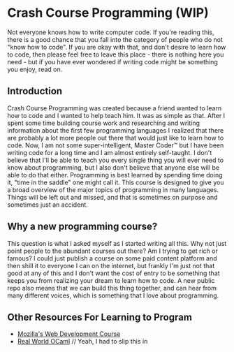 # Crash Course Programming (WIP)
Not everyone knows how to write computer code. If you're reading this, there is a good chance that you fall into the category of people who do not "know how to code". If you are okay with that, and don't desire to learn how to code, then please feel free to leave this place - there is nothing here you need - but if you have ever wondered if writing code might be something you enjoy, read on.

## Introduction
Crash Course Programming was created because a friend wanted to learn how to code and I wanted to help teach him. It was as simple as that. After I spent some time building course work and researching and writing information about the first few programming languages I realized that there are probably a lot more people out there that would just like to learn how to code. Now, I am not some super-intelligent, Master Coder™️ but I have been writing code for a long time and I am almost entirely self-taught. I don't believe that I'll be able to teach you every single thing you will ever need to know about programming, but I also don't believe that anyone else will be able to do that either. Programming is best learned by spending time doing it, "time in the saddle" one might call it. This course is designed to give you a broad overview of the major topics of programming in many languages. Things will be left out and missed, and that is sometimes on purpose and sometimes just an accident.

## Why a new programming course?
This question is what I asked myself as I started writing all this. Why not just point people to the abundant courses out there? Am I trying to get rich or famous?
I could just publish a course on some paid content platform and then shill it to everyone I can on the internet, but frankly I'm just not that good at any of this and I don't want the cost of entry to be something that keeps you from realizing your dream to learn how to code.
A new public repo also means that we can build this thing together, and can hear from many different voices, which is something that I love about programming.

## Other Resources For Learning to Program
- [Mozilla's Web Development Course](https://developer.mozilla.org/en-US/docs/Learn/HTML)
- [Real World OCaml](https://dev.realworldocaml.org/toc.html) // Yeah, I had to slip this in
